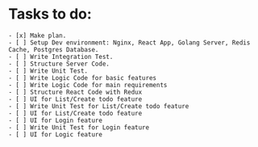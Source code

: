 # **Tasks to do**:
    - [x] Make plan.
    - [ ] Setup Dev environment: Nginx, React App, Golang Server, Redis Cache, Postgres Database.
    - [ ] Write Integration Test.
    - [ ] Structure Server Code. 
    - [ ] Write Unit Test.
    - [ ] Write Logic Code for basic features
    - [ ] Write Logic Code for main requirements
    - [ ] Structure React Code with Redux
    - [ ] UI for List/Create todo feature
    - [ ] Write Unit Test for List/Create todo feature
    - [ ] UI for List/Create todo feature
    - [ ] UI for Login feature
    - [ ] Write Unit Test for Login feature
    - [ ] UI for Logic feature